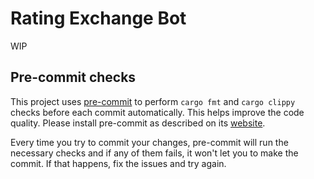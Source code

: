 # Rating Exchange Bot

WIP

## Pre-commit checks

This project uses [pre-commit](https://pre-commit.com) to perform `cargo fmt` and `cargo clippy`
checks before each commit automatically. This helps improve the code quality. Please install
pre-commit as described on its [website](https://pre-commit.com/#install).

Every time you try to commit your changes, pre-commit will run the necessary checks and
if any of them fails, it won't let you to make the commit. If that happens, fix the issues
and try again.

